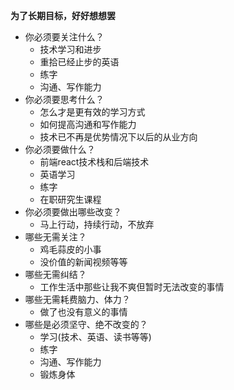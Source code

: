**为了长期目标，好好想想罢**
* 你必须要关注什么？
    - 技术学习和进步
    - 重拾已经止步的英语
    - 练字
    - 沟通、写作能力
* 你必须要思考什么？
    - 怎么才是更有效的学习方式
    - 如何提高沟通和写作能力
    - 技术已不再是优势情况下以后的从业方向
* 你必须要做什么？
    - 前端react技术栈和后端技术
    - 英语学习
    - 练字
    - 在职研究生课程
* 你必须要做出哪些改变？
    - 马上行动，持续行动，不放弃
* 哪些无需关注？
    - 鸡毛蒜皮的小事
    - 没价值的新闻视频等等
* 哪些无需纠结？
    - 工作生活中那些让我不爽但暂时无法改变的事情
* 哪些无需耗费脑力、体力？
    - 做了也没有意义的事情
* 哪些是必须坚守、绝不改变的？
    - 学习(技术、英语、读书等等)
    - 练字
    - 沟通、写作能力
    - 锻炼身体